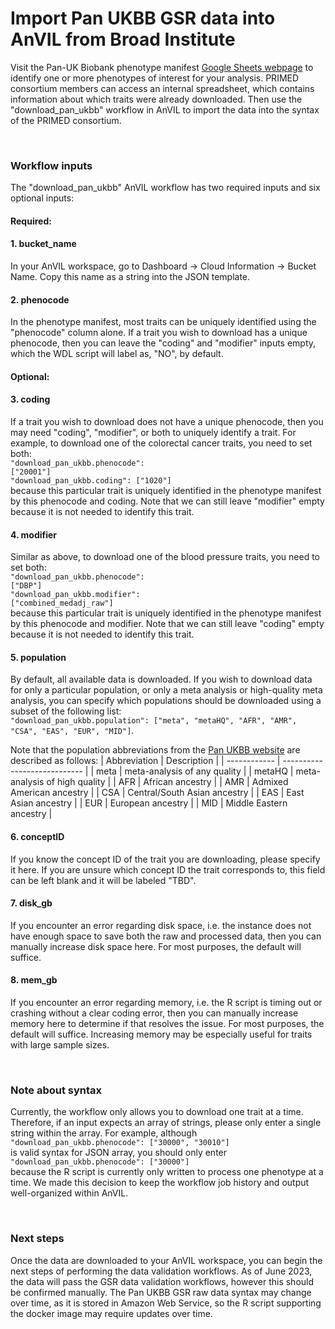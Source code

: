 # Import Pan UKBB GSR data into AnVIL from Broad Institute

Visit the Pan-UK Biobank phenotype manifest [Google Sheets webpage](https://docs.google.com/spreadsheets/d/1AeeADtT0U1AukliiNyiVzVRdLYPkTbruQSk38DeutU8/edit#gid=1450719288) to identify one or more phenotypes of interest for your analysis. PRIMED consortium members can access an internal spreadsheet, which contains information about which traits were already downloaded. Then use the "download_pan_ukbb" workflow in AnVIL to import the data into the syntax of the PRIMED consortium.

<br/>

### Workflow inputs

The "download_pan_ukbb" AnVIL workflow has two required inputs and six optional inputs:

#### Required:

#### 1. bucket_name

In your AnVIL workspace, go to Dashboard &rarr; Cloud Information &rarr; Bucket Name. Copy this name as a string into the JSON template.

#### 2. phenocode

In the phenotype manifest, most traits can be uniquely identified using the "phenocode" column alone. If a trait you wish to download has a unique phenocode, then you can leave the "coding" and "modifier" inputs empty, which the WDL script will label as, "NO", by default.

#### Optional:

#### 3. coding

If a trait you wish to download does not have a unique phenocode, then you may need "coding", "modifier", or both to uniquely identify a trait. For example, to download one of the colorectal cancer traits, you need to set both: <br/>
<code>"download_pan_ukbb.phenocode": ["20001"]</code> <br/>
<code>"download_pan_ukbb.coding": ["1020"]</code> <br/>
because this particular trait is uniquely identified in the phenotype manifest by this phenocode and coding. Note that we can still leave "modifier" empty because it is not needed to identify this trait.

#### 4. modifier

Similar as above, to download one of the blood pressure traits, you need to set both: <br/>
<code>"download_pan_ukbb.phenocode": ["DBP"]</code> <br/>
<code>"download_pan_ukbb.modifier": ["combined_medadj_raw"]</code> <br/>
because this particular trait is uniquely identified in the phenotype manifest by this phenocode and modifier. Note that we can still leave "coding" empty because it is not needed to identify this trait.

#### 5. population

By default, all available data is downloaded. If you wish to download data for only a particular population, or only a meta analysis or high-quality meta analysis, you can specify which populations should be downloaded using a subset of the following list: <br/>
<code>"download_pan_ukbb.population": ["meta", "metaHQ", "AFR", "AMR", "CSA", "EAS", "EUR", "MID"]</code>.

Note that the population abbreviations from the [Pan UKBB website](https://pan.ukbb.broadinstitute.org/docs/technical-overview) are described as follows:
| Abbreviation | Description                   |
| ------------ | ----------------------------  |
| meta         | meta-analysis of any quality  |
| metaHQ       | meta-analysis of high quality |
| AFR          | African ancestry              |
| AMR          | Admixed American ancestry     |
| CSA          | Central/South Asian ancestry  |
| EAS          | East Asian ancestry           |
| EUR          | European ancestry             |
| MID          | Middle Eastern ancestry       |

#### 6. conceptID

If you know the concept ID of the trait you are downloading, please specify it here. If you are unsure which concept ID the trait corresponds to, this field can be left blank and it will be labeled "TBD".

#### 7. disk_gb

If you encounter an error regarding disk space, i.e. the instance does not have enough space to save both the raw and processed data, then you can manually increase disk space here. For most purposes, the default will suffice.

#### 8. mem_gb

If you encounter an error regarding memory, i.e. the R script is timing out or crashing without a clear coding error, then you can manually increase memory here to determine if that resolves the issue. For most purposes, the default will suffice. Increasing memory may be especially useful for traits with large sample sizes.

<br/>

### Note about syntax
Currently, the workflow only allows you to download one trait at a time. Therefore, if an input expects an array of strings, please only enter a single string within the array. For example, although <code>"download_pan_ukbb.phenocode": ["30000", "30010"]</code> <br/> is valid syntax for JSON array, you should only enter <code>"download_pan_ukbb.phenocode": ["30000"]</code> <br/> because the R script is currently only written to process one phenotype at a time. We made this decision to keep the workflow job history and output well-organized within AnVIL.

<br/>

### Next steps

Once the data are downloaded to your AnVIL workspace, you can begin the next steps of performing the data validation workflows. As of June 2023, the data will pass the GSR data validation workflows, however this should be confirmed manually. The Pan UKBB GSR raw data syntax may change over time, as it is stored in Amazon Web Service, so the R script supporting the docker image may require updates over time.
